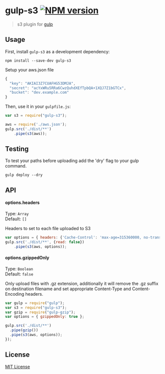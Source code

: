 # gulp-s3 [![NPM version][npm-image]][npm-url]

> s3 plugin for [gulp](https://github.com/wearefractal/gulp)

## Usage

First, install `gulp-s3` as a development dependency:

```shell
npm install --save-dev gulp-s3
```

Setup your aws.json file
```javascript
{
  "key": "AKIAI3Z7CUAFHG53DMJA",
  "secret": "acYxWRu5RRa6CwzQuhdXEfTpbQA+1XQJ7Z1bGTCx",
  "bucket": "dev.example.com"
}
```

Then, use it in your `gulpfile.js`:
```javascript
var s3 = require("gulp-s3");

aws = require('./aws.json');
gulp.src('./dist/**')
    .pipe(s3(aws));
```

## Testing
To test your paths before uploading add the 'dry' flag to your gulp command.

```
gulp deploy --dry
```

## API


#### options.headers

Type: `Array`          
Default: `[]`

Headers to set to each file uploaded to S3

```javascript
var options = { headers: {'Cache-Control': 'max-age=315360000, no-transform, public'} }
gulp.src('./dist/**', {read: false})
    .pipe(s3(aws, options));
```

#### options.gzippedOnly

Type: `Boolean`          
Default: `false`

Only upload files with .gz extension, additionally it will remove the .gz suffix on destination filename and set appropriate Content-Type and Content-Encoding headers.

```javascript
var gulp = require("gulp");
var s3 = require("gulp-s3");
var gzip = require("gulp-gzip");
var options = { gzippedOnly: true };

gulp.src('./dist/**')
  .pipe(gzip())
  .pipe(s3(aws, options));
});
```

## License

[MIT License](http://en.wikipedia.org/wiki/MIT_License)

[npm-url]: https://npmjs.org/package/gulp-s3
[npm-image]: https://badge.fury.io/js/gulp-s3.png
